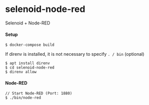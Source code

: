 # selenoid-node-red
Selenoid + Node-RED

#### Setup

```
$ docker-compose build
```

If direnv is installed, it is not necessary to specify `. / bin` (optional)

```
$ apt install direnv
$ cd selenoid-node-red
$ direnv allow
```

#### Node-RED

```
// Start Node-RED (Port: 1880)
$ ./bin/node-red
```
